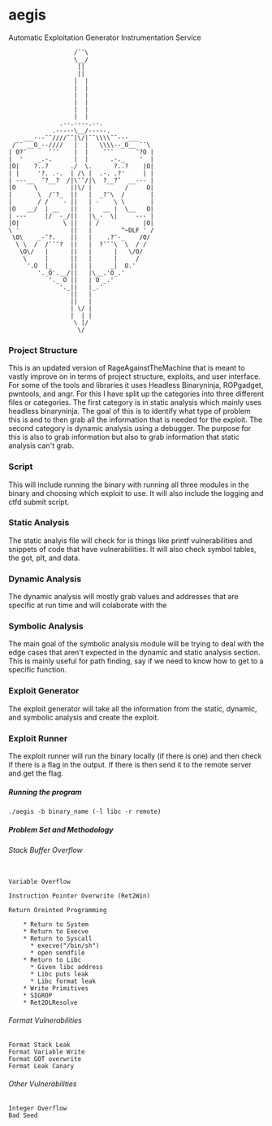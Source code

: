 # aegis
Automatic Exploitation Generator Instrumentation Service
                  
```                  
                  /¯¯\
                  \__/
                   ||
                   ||
                  |  |
                  |  |
                  |  |
                  |  |
                  |  |
                  |  |
              .--.----.--.
            .-----\__/-----.
    ___---¯¯////¯¯|\/|¯¯\\\\¯¯---___
 /¯¯ __O_--////   |  |   \\\\--_O__ ¯¯\
| O?¯      ¯¯¯    |  |    ¯¯¯      ¯?O | 
|  '    _.-.      |  |      .-._    '  |
|O|    ?..?      ./  \.      ?..?    |O|
| |     '?. .-.  | /\ |  .-. .?'     | |
| ---__  ¯?__?  /|\¯¯/|\  ?__?¯  __--- |
|O     \         ||\/ |         /     O|
|       \  /¯?_  ||   |  _?¯\  /       |
|       / /    - ||   | -    \ \       |
|O   __/  | __   ||   |   __ |  \__   O|
| ---     |/  -_/||   |\_-  \|     --- | 
|O|            \ ||   | /            |O|
\ '              ||   |        ^~DLF ' /
 \O\    _-¯?.    ||   |    .?¯-_    /O/
  \ \  /  /¯¯¯?  ||   |  ?¯¯¯\  \  / /
   \O\/   |      ||   |      |   \/O/
    \     |      ||   |      |     /
     '.O  |_     ||   |     _|  O.'
        '._O'.__/||   |\__.'O_.'
           '._ O ||   | O _.'
              '._||   |_.'
                 ||   |
                 ||   |
                 | \/ |
                 |  | |
                  \ |/
                   \/
```

### Project Structure
This is an updated version of RageAgainstTheMachine that is meant to vastly improve on in terms of project structure, exploits, and user interface. For some of the tools and libraries it uses Headless Binaryninja, ROPgadget, pwntools, and angr. For this I have split up the categories into three different files or categories. The first category is in static analysis which mainly uses headless binaryninja. The goal of this is to identify what type of problem this is and to then grab all the information that is needed for the exploit. The second category is dynamic analysis using a debugger. The purpose for this is also to grab information but also to grab information that static analysis can't grab.

### Script
This will include running the binary with running all three modules in the binary and choosing which exploit to use. It will also include the logging and ctfd submit script. 

### Static Analysis
The static analyis file will check for is things like printf vulnerabilities and snippets of code that have vulnerabilities. It will also check symbol tables, the got, plt, and data. 

### Dynamic Analysis
The dynamic analysis will mostly grab values and addresses that are specific at run time and will colaborate with the 

### Symbolic Analysis
The main goal of the symbolic analysis module will be trying to deal with the edge cases that aren't expected in the dynamic and static analysis section. This is mainly useful for path finding, say if we need to know how to get to a specific function. 

### Exploit Generator
The exploit generator will take all the information from the static, dynamic, and symbolic analysis and create the exploit. 

### Exploit Runner 
The exploit runner will run the binary locally (if there is one) and then check if there is a flag in the output. If there is then send it to the remote server and get the flag.


##### Running the program

```
./aegis -b binary_name (-l libc -r remote)
```

##### Problem Set and Methodology


###### Stack Buffer Overflow

```

Variable Overflow

Instruction Pointer Overwrite (Ret2Win)

Return Oreinted Programming

    * Return to System
    * Return to Execve
    * Return to Syscall
      * execve("/bin/sh")
      * open sendfile
    * Return to Libc
      * Given libc address
      * Libc puts leak
      * Libc format leak 
    * Write Primitives
    * SIGROP
    * Ret2DLResolve

```

###### Format Vulnerabilities

```
Format Stack Leak
Format Variable Write
Format GOT overwrite
Format Leak Canary

```

###### Other Vulnerabilities

```
Integer Overflow
Bad Seed
```

